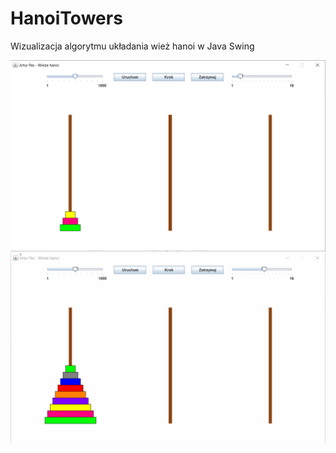 # HanoiTowers
Wizualizacja algorytmu układania wież hanoi w Java Swing

![Program screen](https://github.com/Pasek108/HanoiTowers/blob/main/readme_images/screen1.png)
![Program gif](https://github.com/Pasek108/HanoiTowers/blob/main/readme_images/gif.gif)
